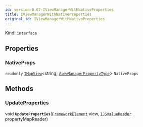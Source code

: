 ```yaml
---
id: version-0.67-IViewManagerWithNativeProperties
title: IViewManagerWithNativeProperties
original_id: IViewManagerWithNativeProperties
---
```


Kind: `interface`



## Properties
### NativeProps
`readonly`  [`IMapView`](https://docs.microsoft.com/uwp/api/Windows.Foundation.Collections.IMapView-2)<string, [`ViewManagerPropertyType`](ViewManagerPropertyType)> `NativeProps`



## Methods
### UpdateProperties
void **`UpdateProperties`**([`FrameworkElement`](https://docs.microsoft.com/uwp/api/Windows.UI.Xaml.FrameworkElement) view, [`IJSValueReader`](IJSValueReader) propertyMapReader)




